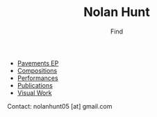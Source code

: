 <!DOCTYPE html>
<html lang="en">
<head>
  <meta charset="UTF-8">
  <meta name="viewport" content="width=device-width, initial-scale=1.0">
  <title>Nolan Hunt</title>
  <link rel="stylesheet" href="styles.css">
</head>
<body>
  <header>
    <h1>Nolan Hunt</h1>
    <p>Find </p>
  </header>
  <nav>
    <ul>
      <li><a href="https://nolanhunt.bandcamp.com/album/pavements-ep">Pavements EP</a></li>
      <li><a href="compositions.html">Compositions</a></li>
      <li><a href="performances.html">Performances</a></li>
      <li><a href="publications.html">Publications</a></li>
      <li><a href="visualwork.html">Visual Work</a></li>
    </ul>
  </nav>
  <footer>
    <p>Contact: nolanhunt05 [at] gmail.com</p>
  </footer>
</body>
</html>
